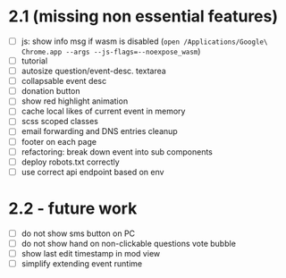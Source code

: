 
# 2.1 (missing non essential features)

- [ ] js: show info msg if wasm is disabled (`open /Applications/Google\ Chrome.app --args --js-flags=--noexpose_wasm`)
- [ ] tutorial
- [ ] autosize question/event-desc. textarea
- [ ] collapsable event desc
- [ ] donation button
- [ ] show red highlight animation
- [ ] cache local likes of current event in memory
- [ ] scss scoped classes
- [ ] email forwarding and DNS entries cleanup
- [ ] footer on each page
- [ ] refactoring: break down event into sub components
- [ ] deploy robots.txt correctly
- [ ] use correct api endpoint based on env

# 2.2 - future work

- [ ] do not show sms button on PC
- [ ] do not show hand on non-clickable questions vote bubble
- [ ] show last edit timestamp in mod view
- [ ] simplify extending event runtime